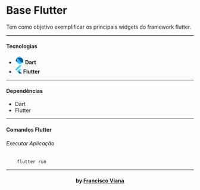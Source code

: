# Base Flutter
Tem como objetivo exemplificar os principais widgets do framework flutter.

---

#### Tecnologias
<ul>
  <li> <img src="./img/dart-logo.png" alt="Dart" height="22"> <strong>   Dart </strong> </li>
  <li> <img src="./img/flutter-logo.svg" alt="Flutter" height="22"> <strong>   Flutter </strong> </li>
</ul>

---

#### Dependências
- Dart
- Flutter

------------

#### Comandos Flutter
###### Executar Aplicação
```shell
    flutter run
```

---

<h4 align="center"> <em></></em> by <a href="https://github.com/Francisco1030" target="_blank"> Francisco Viana</a> </h4>